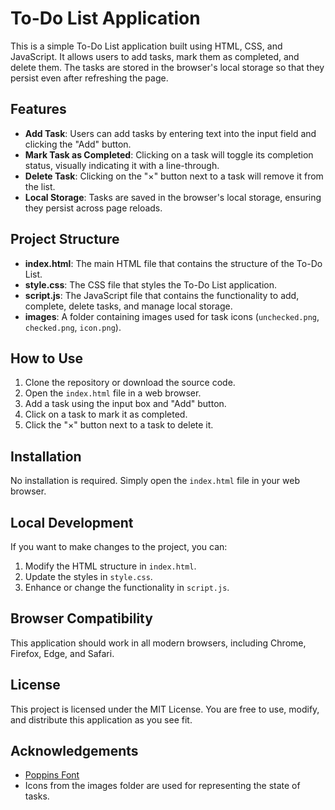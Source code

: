# To-Do List Application

This is a simple To-Do List application built using HTML, CSS, and JavaScript. It allows users to add tasks, mark them as completed, and delete them. The tasks are stored in the browser's local storage so that they persist even after refreshing the page.

## Features

- **Add Task**: Users can add tasks by entering text into the input field and clicking the "Add" button.
- **Mark Task as Completed**: Clicking on a task will toggle its completion status, visually indicating it with a line-through.
- **Delete Task**: Clicking on the "×" button next to a task will remove it from the list.
- **Local Storage**: Tasks are saved in the browser's local storage, ensuring they persist across page reloads.

## Project Structure

- **index.html**: The main HTML file that contains the structure of the To-Do List.
- **style.css**: The CSS file that styles the To-Do List application.
- **script.js**: The JavaScript file that contains the functionality to add, complete, delete tasks, and manage local storage.
- **images**: A folder containing images used for task icons (`unchecked.png`, `checked.png`, `icon.png`).

## How to Use

1. Clone the repository or download the source code.
2. Open the `index.html` file in a web browser.
3. Add a task using the input box and "Add" button.
4. Click on a task to mark it as completed.
5. Click the "×" button next to a task to delete it.

## Installation

No installation is required. Simply open the `index.html` file in your web browser.

## Local Development

If you want to make changes to the project, you can:

1. Modify the HTML structure in `index.html`.
2. Update the styles in `style.css`.
3. Enhance or change the functionality in `script.js`.

## Browser Compatibility

This application should work in all modern browsers, including Chrome, Firefox, Edge, and Safari.

## License

This project is licensed under the MIT License. You are free to use, modify, and distribute this application as you see fit.

## Acknowledgements

- [Poppins Font](https://fonts.google.com/specimen/Poppins)
- Icons from the images folder are used for representing the state of tasks.
